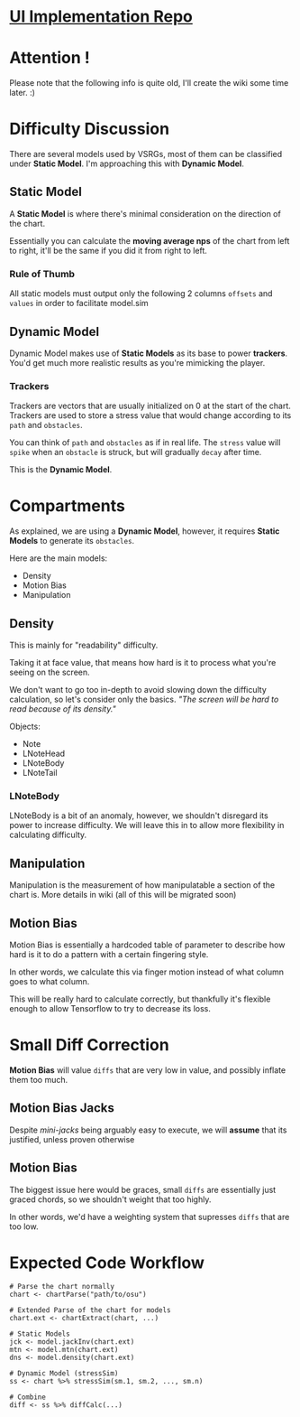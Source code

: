 # [UI Implementation Repo](https://github.com/Eve-ning/osutools_ui)

# Attention !

Please note that the following info is quite old, I'll create the wiki some time later. :)

# Difficulty Discussion

There are several models used by VSRGs, most of them can be classified under **Static Model**. I'm approaching this with **Dynamic Model**.

## Static Model

A **Static Model** is where there's minimal consideration on the direction of the chart.

Essentially you can calculate the **moving average nps** of the chart from left to right, it'll be the same if you did it from right to left.

### Rule of Thumb

All static models must output only the following 2 columns `offsets` and `values` in order to facilitate model.sim

## Dynamic Model

Dynamic Model makes use of **Static Models** as its base to power **trackers**. You'd get much more realistic results as you're mimicking the player.

### Trackers

Trackers are vectors that are usually initialized on 0 at the start of the chart. Trackers are used to store a stress value that would change according to its `path` and `obstacles`.

You can think of `path` and `obstacles` as if in real life. The `stress` value will `spike` when an `obstacle` is struck, but will gradually `decay` after time.

This is the **Dynamic Model**.

# Compartments

As explained, we are using a **Dynamic Model**, however, it requires **Static Models** to generate its `obstacles`.

Here are the main models:
- Density
- Motion Bias
- Manipulation

## Density

This is mainly for "readability" difficulty.

Taking it at face value, that means how hard is it to process what you're seeing on the screen.

We don't want to go too in-depth to avoid slowing down the difficulty calculation, so let's consider only the basics. *"The screen will be hard to read because of its density."*

Objects:
- Note
- LNoteHead
- LNoteBody
- LNoteTail

### LNoteBody

LNoteBody is a bit of an anomaly, however, we shouldn't disregard its power to increase difficulty. We will leave this in to allow more flexibility in calculating difficulty.

## Manipulation

Manipulation is the measurement of how manipulatable a section of the chart is. More details in wiki (all of this will be migrated soon)

## Motion Bias

Motion Bias is essentially a hardcoded table of parameter to describe how hard is it to do a pattern with a certain fingering style.

In other words, we calculate this via finger motion instead of what column goes to what column.

This will be really hard to calculate correctly, but thankfully it's flexible enough to allow Tensorflow to try to decrease its loss.

# Small Diff Correction

**Motion Bias** will value `diffs` that are very low in value, and possibly inflate them too much.

## Motion Bias Jacks
Despite *mini-jacks* being arguably easy to execute, we will **assume** that its justified, unless proven otherwise

## Motion Bias
The biggest issue here would be graces, small `diffs` are essentially just graced chords, so we shouldn't weight that too highly.

In other words, we'd have a weighting system that supresses `diffs` that are too low.

# Expected Code Workflow

```{r}
# Parse the chart normally
chart <- chartParse("path/to/osu")

# Extended Parse of the chart for models
chart.ext <- chartExtract(chart, ...)

# Static Models
jck <- model.jackInv(chart.ext) 
mtn <- model.mtn(chart.ext)
dns <- model.density(chart.ext)

# Dynamic Model (stressSim)
ss <- chart %>% stressSim(sm.1, sm.2, ..., sm.n)

# Combine
diff <- ss %>% diffCalc(...)
```



